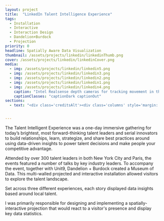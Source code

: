 ```yaml
---
layout: project
title:  "LinkedIn Talent Intelligence Experience"
tags:
  - Installation
  - Interactive
  - Interaction Design
  - Dandelion+Burdock
  - Projection
priority: 0
headline: Spatially Aware Data Visualization
thumbnail: /assets/projects/linkedin/linkedinThumb.png
cover: /assets/projects/linkedin/linkedinCover.png
media:
  - img: /assets/projects/linkedin/linkedin5.png
  - img: /assets/projects/linkedin/linkedin3.png
  - img: /assets/projects/linkedin/linkedin2.png
  - img: /assets/projects/linkedin/linkedin1.png
  - img: /assets/projects/linkedin/linkedin4.png
    caption: "Intel Realsense depth cameras for tracking movement in the exhibition space"
    captionClasses: "captionDark captionOut"
sections:
  - text: "<div class='creditsAlt'><div class='columns' style='margin: 0 auto; width: 100%'><div class='credit'><div class='role'>Client</div><div class='personnel'><p>LinkedIn</p></div></div><div class='credit'><div class='role'>Agency</div><div class='personnel'><p>Unit9</p></div></div><div class='credit'><div class='role'>Creative Director</div><div class='personnel'><p>James Medcraft</p></div></div><div class='credit'><div class='role'>Production Company</div><div class='personnel'><p>dandelion + burdock</p></div></div><div class='credit'><div class='role'>Interactive Designer</div><div class='personnel'><p>Ivaylo Getov</p></div></div><div class='credit'><div class='role'>Technical Workflow</div><div class='personnel'><p>Nils Porrmann</p></div></div><div class='credit'><div class='role'>Technical Production</div><div class='personnel'><p>Louis Mustill</p></div></div><div class='credit'><div class='role'>Lead Animator</div><div class='personnel'><p>Dickon Knowles</p></div></div><div class='credit'><div class='role'>Senior Animator</div><div class='personnel'><p>James Pykett</p></div></div><div class='credit'><div class='role'>Senior Animator</div><div class='personnel'><p>Will Davys</p></div></div><div class='credit'><div class='role'>Front End Design</div><div class='personnel'><p>Jonathan Melville</p></div></div><div class='credit'><div class='role'>Back End Development</div><div class='personnel'><p>Andrew Welch</p></div></div><div class='credit'><div class='role'>Producer</div><div class='personnel'><p>Megan Zaitz</p></div></div><div class='credit'><div class='role'>Producer</div><div class='personnel'><p>Rania Hattar</p></div></div><div class='credit'><div class='role'>Sound Design</div><div class='personnel'><p>Richard Pike</p></div></div></div></div>"


---
```

The Talent Intelligent Experience was a one-day immersive gathering for today’s brightest, most forward-thinking talent leaders and serial innovators to build relationships, learn, strategize, and share best practices around using data-driven insights to power talent decisions and make people your competitive advantage.

Attended by over 300 talent leaders in both New York City and Paris, the events featured a number of talks by key industry leaders. To accompany the event, together with Unit9, Dandelion + Burdock created a <span class="bolder">Museum of Data</span>. This multi-walled projected and interactive installation allowed visitors to explore the talent landscape.

Set across three different experiences, each story displayed data insights based around local talent.

I was primarily responsible for designing and implementing a spatially-interactive projection that would react to a visitor's presence and display key data statistics.





<!-- <section class="creditsAlt">
  <div class="columns" style="margin: 0 auto; width: 100%">
    <div class="credit">
      <div class="role">Client</div>
      <div class="personnel"><p>LinkedIn</p></div>
    </div>
    <div class="credit">
      <div class="role">Agency</div>
      <div class="personnel"><p>Unit9</p></div>
    </div>
    <div class="credit">
      <div class="role">Creative Director</div>
      <div class="personnel"><p>James Medcraft</p></div>
    </div>
    <div class="credit">
      <div class="role">Production Company</div>
      <div class="personnel"><p>dandelion + burdock</p></div>
    </div>
    <div class="credit">
      <div class="role">Interactive Designer</div>
      <div class="personnel"><p>Ivaylo Getov</p></div>
    </div>
    <div class="credit">
      <div class="role">Technical Workflow</div>
      <div class="personnel"><p>Nils Porrmann</p></div>
    </div>
    <div class="credit">
      <div class="role">Technical Production</div>
      <div class="personnel"><p>Louis Mustill</p></div>
    </div>
    <div class="credit">
      <div class="role">Lead Animator</div>
      <div class="personnel"><p>Dickon Knowles</p></div>
    </div>
    <div class="credit">
      <div class="role">Senior Animator</div>
      <div class="personnel"><p>James Pykett</p></div>
    </div>
    <div class="credit">
      <div class="role">Senior Animator</div>
      <div class="personnel"><p>Will Davys</p></div>
    </div>
    <div class="credit">
      <div class="role">Front End Design</div>
      <div class="personnel"><p>Jonathan Melville</p></div>
    </div>
    <div class="credit">
      <div class="role">Back End Development</div>
      <div class="personnel"><p>Andrew Welch</p></div>
    </div>
    <div class="credit">
      <div class="role">Producer</div>
      <div class="personnel"><p>Megan Zaitz</p></div>
    </div>
    <div class="credit">
      <div class="role">Producer</div>
      <div class="personnel"><p>Rania Hattar</p></div>
    </div>
    <div class="credit">
      <div class="role">Sound Design</div>
      <div class="personnel"><p>Richard Pike</p></div>
    </div>
  </div>
</section>

 -->


